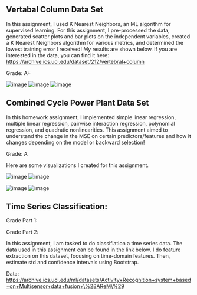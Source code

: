 ## Vertabal Column Data Set

In this assignment, I used K Nearest Neighbors, an ML algorithm for supervised learning.  For this assignment, I pre-processed the data, generated scatter plots and bar plots on the independent variables, created a K Nearest Neighbors algorithm for various metrics, and determined the lowest training error I received! My results are shown below. If you are interested in the data, you can find it here: https://archive.ics.uci.edu/dataset/212/vertebral+column

Grade: A+

![image](https://github.com/epenaloz/My-Projects-Description/assets/118321814/d2d172bf-ee8f-49e8-bc11-d9e7eb2e9e13)
![image](https://github.com/epenaloz/My-Projects-Description/assets/118321814/9539543b-d963-4f94-9bcd-0497542352cd)
![image](https://github.com/epenaloz/My-Projects-Description/assets/118321814/95cba810-e4fc-489b-98b0-60013d3ed0c5)


## Combined Cycle Power Plant Data Set
In this homework assignment, I implemented simple linear regression, multiple linear regression, pairwise interaction regression, polynomial regression, and quadratic nonlinearities. This assignment aimed to understand the change in the MSE on certain predictors/features and how it changes depending on the model or backward selection!

Grade: A

Here are some visualizations I created for this assignment. 

![image](https://github.com/epenaloz/My-Projects-Description/assets/118321814/099b965c-88cf-405b-a7c3-eddad1d708a6)
![image](https://github.com/epenaloz/My-Projects-Description/assets/118321814/e3c01d9d-309b-4a4f-9ea3-4154b7b4d908)

![image](https://github.com/epenaloz/My-Projects-Description/assets/118321814/f4941c78-f067-48ee-b781-3d4274475b0a)
![image](https://github.com/epenaloz/My-Projects-Description/assets/118321814/1e0ea61a-3beb-406a-a936-913242c51cbb)


## Time Series Classification:

Grade Part 1:



Grade Part 2:



In this assignment, I am tasked to do classifiation a time series data. The data used in this assignment can be found in the link below.
I do feature extraction on this dataset, focusing on time-domain features. Then, estimate std and confidence intervals using Bootstrap.

Data: https://archive.ics.uci.edu/ml/datasets/Activity+Recognition+system+based+on+Multisensor+data+fusion+\%28AReM\%29

